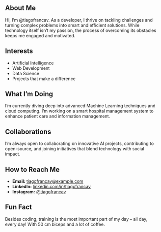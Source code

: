 ## About Me

Hi, I’m @tiagofrancav. As a developer, I thrive on tackling challenges and turning complex problems into smart and efficient solutions. While technology itself isn’t my passion, the process of overcoming its obstacles keeps me engaged and motivated.

## Interests

- Artificial Intelligence
- Web Development
- Data Science
- Projects that make a difference

## What I’m Doing

I’m currently diving deep into advanced Machine Learning techniques and cloud computing. I’m working on a smart hospital management system to enhance patient care and information management.

## Collaborations

I’m always open to collaborating on innovative AI projects, contributing to open-source, and joining initiatives that blend technology with social impact.

## How to Reach Me

- **Email:** tiagofrancav@example.com
- **LinkedIn:** [linkedin.com/in/tiagofrancav](https://www.linkedin.com/in/tiagofrancav/)
- **Instagram:** [@tiagofrancav](https://instagram.com/tiagofrancav)

## Fun Fact

Besides coding, training is the most important part of my day – all day, every day! With 50 cm biceps and a lot of coffee.
